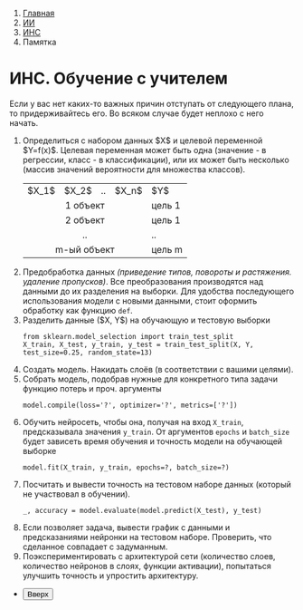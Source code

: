 <ol class="breadcrumb">
  <li class="breadcrumb-item"><a href="{{ site.baseurl }}">Главная</a></li>
  <li class="breadcrumb-item"><a href="{{ site.baseurl }}/artificial-intelligence/index.html">ИИ</a></li>
  <li class="breadcrumb-item"><a href="{{ site.baseurl }}/artificial-intelligence/ANN/index.html">ИНС</a></li>
  <li class="breadcrumb-item active">Памятка</li>
</ol>

# ИНС. Обучение с учителем

Если у вас нет каких-то важных причин отступать от следующего плана, то придерживайтесь его. Во всяком случае будет неплохо с него начать.

<ol>
<li>
  Определиться с набором данных $X$ и целевой переменной $Y=f(x)$. Целевая переменная может быть одна (значение - в регрессии, класс - в классификации), или их может быть несколько (массив значений вероятности для множества классов).
  <div class="table-responsive">
    <table class="table table-bordered">
        <tbody>
            <tr class="table-active">
                <td>$X_1$</td>
                <td>$X_2$</td>
                <td>..</td>
                <td>$X_n$</td>
                <td>$Y$</td>
            </tr>
            <tr>
                <td colspan="4" align="center">1 объект</td>
                <td>цель 1</td>
            </tr>
            <tr>
                <td colspan="4" align="center">2 объект</td>
                <td>цель 1</td>
            </tr>
            <tr>
                <td colspan="4" align="center">..</td>
                <td>..</td>
            </tr>
            <tr>
                <td colspan="4" align="center">m-ый объект</td>
                <td>цель m</td>
            </tr>
        </tbody>
    </table>
  </div>
</li>
<li>
  Предобработка данных <i>(приведение типов, повороты и растяжения. удаление пропусков)</i>. Все преобразования производятся над данными до их разделения на выборки. Для удобства последующего использования модели с новыми данными, стоит оформить обработку как функцию <code class="lang-python">def</code>.
</li>
<li>
  Разделить данные ($X, Y$) на обучающую и тестовую выборки
  <pre><code class="lang-python">from sklearn.model_selection import train_test_split
X_train, X_test, y_train, y_test = train_test_split(X, Y, test_size=0.25, random_state=13)</code></pre>
</li>
<li>
  Создать модель. Накидать слоёв (в соответствии с вашими целями).
</li>
<li>
  Собрать модель, подобрав нужные для конкретного типа задачи функцию потерь и проч. аргументы
  <pre><code class="lang-python">model.compile(loss='?', optimizer='?', metrics=['?'])</code></pre>
</li>
<li>
  Обучить нейросеть, чтобы она, получая на вход <code class="lang-python">X_train</code>, предсказывала значения <code class="lang-python">y_train</code>. От аргументов <code class="lang-python">epochs</code> и <code class="lang-python">batch_size</code> будет зависеть время обучения и точность модели на обучающей выборке
  <pre><code class="lang-python">model.fit(X_train, y_train, epochs=?, batch_size=?)</code></pre>
</li>
<li>
  Посчитать и вывести точность на тестовом наборе данных (который не участвовал в обучении).
  <pre><code class="lang-python">_, accuracy = model.evaluate(model.predict(X_test), y_test)</code></pre>
</li>
<li>
  Если позволяет задача, вывести график с данными и предсказаниями нейронки на тестовом наборе. Проверить, что сделанное совпадает с задуманным.
</li>
<li>
  Поэкспериментировать с архитектурой сети (количество слоев, количество нейронов в слоях, функции активации), попытаться улучшить точность и упростить архитектуру.
</li>
</ol>


<div class="row">
  <div class="col-lg-12">
    <ul class="list-unstyled">
      <li class="float-end">
        <button type="button" class="btn btn-outline-primary" onclick="window.location.href='#инс-обучение-с-учителем';">Вверх</button>
      </li>
      <!-- <li  class="float-end">
       <button type="button" class="btn btn-primary" onclick="window.location.href='{{ site.baseurl }}/artificial-intelligence/ANN/labs/lab7.html';">ЛР №7 →</button>
     </li>
      <li>
        <button type="button" class="btn btn-primary" onclick="window.location.href='{{ site.baseurl }}/artificial-intelligence/ANN/labs/lab5.html';">← ЛР №5</button>
      </li> -->
    </ul>
  </div>
</div>